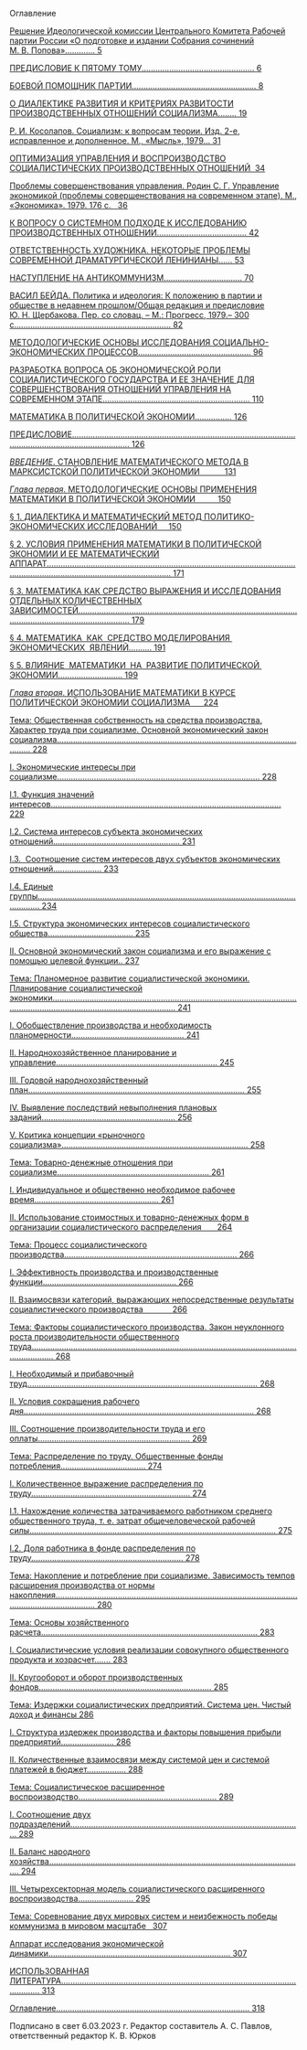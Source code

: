 Оглавление

[Решение Идеологической комиссии Центрального Комитета Рабочей партии России «О подготовке и издании Собрания сочинений М. В. Попова»............. 5](#_Toc128991479)

[ПРЕДИСЛОВИЕ К ПЯТОМУ ТОМУ................................................. 6](#_Toc128991480)

[БОЕВОЙ ПОМОЩНИК ПАРТИИ...................................................... 8](#_Toc128991481)

[О ДИАЛЕКТИКЕ РАЗВИТИЯ И КРИТЕРИЯХ РАЗВИТОСТИ ПРОИЗВОДСТВЕННЫХ ОТНОШЕНИЙ СОЦИАЛИЗМА........ 19](#_Toc128991482)

[Р. И. Косолапов. Социализм: к вопросам теории. Изд. 2-е, исправленное и дополненное. М., «Мысль», 1979... 31](#_Toc128991483)

[ОПТИМИЗАЦИЯ УПРАВЛЕНИЯ И ВОСПРОИЗВОДСТВО СОЦИАЛИСТИЧЕСКИХ ПРОИЗВОДСТВЕННЫХ ОТНОШЕНИЙ  34](#_Toc128991484)

[Проблемы совершенствования управления. Родин С. Г. Управление экономикой (проблемы совершенствования на современном этапе). М., «Экономика». 1979. 176 с.   36](#_Toc128991485)

[К ВОПРОСУ О СИСТЕМНОМ ПОДХОДЕ К ИССЛЕДОВАНИЮ ПРОИЗВОДСТВЕННЫХ ОТНОШЕНИИ....................................... 42](#_Toc128991486)

[ОТВЕТСТВЕННОСТЬ ХУДОЖНИКА. НЕКОТОРЫЕ ПРОБЛЕМЫ СОВРЕМЕННОЙ ДРАМАТУРГИЧЕСКОЙ ЛЕНИНИАНЫ...... 53](#_Toc128991487)

[НАСТУПЛЕНИЕ НА АНТИКОММУНИЗМ.................................. 70](#_Toc128991488)

[ВАСИЛ БЕЙДА. Политика и идеология: К положению в партии и обществе в недавнем прошлом/Общая редакция и предисловие Ю. Н. Щербакова. Пер. со словац. – М.: Прогресс, 1979.– 300 с.................................................................... 82](#_Toc128991489)

[МЕТОДОЛОГИЧЕСКИЕ ОСНОВЫ ИССЛЕДОВАНИЯ СОЦИАЛЬНО-ЭКОНОМИЧЕСКИХ ПРОЦЕССОВ................................................. 96](#_Toc128991490)

[РАЗРАБОТКА ВОПРОСА ОБ ЭКОНОМИЧЕСКОЙ РОЛИ СОЦИАЛИСТИЧЕСКОГО ГОСУДАРСТВА И ЕЕ ЗНАЧЕНИЕ ДЛЯ СОВЕРШЕНСТВОВАНИЯ ОТНОШЕНИЙ УПРАВЛЕНИЯ НА СОВРЕМЕННОМ ЭТАПЕ................................................................ 110](#_Toc128991491)

[МАТЕМАТИКА В ПОЛИТИЧЕСКОЙ ЭКОНОМИИ................ 126](#_Toc128991492)

[ПРЕДИСЛОВИЕ..................................................................................................................................................... 126](#_Toc128991493)

[_ВВЕДЕНИЕ_. СТАНОВЛЕНИЕ МАТЕМАТИЧЕСКОГО МЕТОДА В МАРКСИСТСКОЙ ПОЛИТИЧЕСКОЙ ЭКОНОМИИ           131](#_Toc128991494)

[_Глава первая_. МЕТОДОЛОГИЧЕСКИЕ ОСНОВЫ ПРИМЕНЕНИЯ МАТЕМАТИКИ В ПОЛИТИЧЕСКОЙ ЭКОНОМИИ          150](#_Toc128991495)

[§ 1. ДИАЛЕКТИКА И МАТЕМАТИЧЕСКИЙ МЕТОД ПОЛИТИКО-ЭКОНОМИЧЕСКИХ ИССЛЕДОВАНИЙ     150](#_Toc128991496)

[§ 2. УСЛОВИЯ ПРИМЕНЕНИЯ МАТЕМАТИКИ В ПОЛИТИЧЕСКОЙ ЭКОНОМИИ И ЕЕ МАТЕМАТИЧЕСКИЙ АППАРАТ.................................................................................................................................................................................. 171](#_Toc128991497)

[§ 3. МАТЕМАТИКА КАК СРЕДСТВО ВЫРАЖЕНИЯ И ИССЛЕДОВАНИЯ ОТДЕЛЬНЫХ КОЛИЧЕСТВЕННЫХ ЗАВИСИМОСТЕЙ................................................................................................................................................... 179](#_Toc128991498)

[§ 4. МАТЕМАТИКА  КАК  СРЕДСТВО МОДЕЛИРОВАНИЯ  ЭКОНОМИЧЕСКИХ  ЯВЛЕНИЙ.......... 191](#_Toc128991499)

[§ 5. ВЛИЯНИЕ  МАТЕМАТИКИ  НА  РАЗВИТИЕ ПОЛИТИЧЕСКОЙ  ЭКОНОМИИ............................ 199](#_Toc128991500)

[_Глава вторая_. ИСПОЛЬЗОВАНИЕ МАТЕМАТИКИ В КУРСЕ ПОЛИТИЧЕСКОЙ ЭКОНОМИИ СОЦИАЛИЗМА      224](#_Toc128991501)

[Тема: Общественная собственность на средства производства. Характер труда при социализме. Основной экономический закон социализма................................................................................................................. 228](#_Toc128991502)

[I. Экономические интересы при социализме........................................................................................ 228](#_Toc128991503)

[I.1. Функция значений интересов.................................................................................................... 229](#_Toc128991504)

[I.2. Система интересов субъекта экономических отношений....................................................... 231](#_Toc128991505)

[I.3.  Соотношение систем интересов двух субъектов экономических отношений..................... 233](#_Toc128991506)

[I.4. Единые группы............................................................................................................................. 234](#_Toc128991507)

[I.5. Структура экономических интересов социалистического общества..................................... 235](#_Toc128991508)

[II. Основной экономический закон социализма и его выражение с помощью целевой функции.. 237](#_Toc128991509)

[Тема: Планомерное развитие социалистической экономики. Планирование социалистической экономики.................................................................................................................................................................................. 241](#_Toc128991510)

[I. Обобществление производства и необходимость планомерности................................................. 241](#_Toc128991511)

[II. Народнохозяйственное планирование и управление...................................................................... 245](#_Toc128991512)

[III. Годовой народнохозяйственный план.............................................................................................. 255](#_Toc128991513)

[IV. Выявление последствий невыполнения плановых заданий.......................................................... 256](#_Toc128991514)

[V. Критика концепции «рыночного социализма»................................................................................. 258](#_Toc128991515)

[Тема: Товарно-денежные отношения при социализме.................................................................. 261](#_Toc128991516)

[I. Индивидуальное и общественно необходимое рабочее время...................................................... 261](#_Toc128991517)

[II. Использование стоимостных и товарно-денежных форм в организации социалистического распределения       264](#_Toc128991518)

[Тема: Процесс социалистического производства........................................................................... 266](#_Toc128991519)

[I. Эффективность производства и производственные функции.......................................................... 266](#_Toc128991520)

[II. Взаимосвязи категорий, выражающих непосредственные результаты социалистического производства             266](#_Toc128991521)

[Тема: Факторы социалистического производства. Закон неуклонного роста производительности общественного труда...................................................................................................................................... 268](#_Toc128991522)

[I. Необходимый и прибавочный труд.................................................................................................... 268](#_Toc128991523)

[II. Условия сокращения рабочего дня.................................................................................................... 268](#_Toc128991524)

[III. Соотношение производительности труда и его оплаты.................................................................. 269](#_Toc128991525)

[Тема: Распределение по труду. Общественные фонды потребления..................................... 274](#_Toc128991526)

[I. Количественное выражение распределения по труду..................................................................... 274](#_Toc128991527)

[I.1. Нахождение количества затрачиваемого работником среднего общественного труда, т. е. затрат общечеловеческой рабочей силы........................................................................................................... 275](#_Toc128991528)

[I.2. Доля работника в фонде распределения по труду.................................................................. 278](#_Toc128991529)

[Тема: Накопление и потребление при социализме. Зависимость темпов расширения производства от нормы накопления.............................................................................................................................................. 280](#_Toc128991530)

[Тема: Основы хозяйственного расчета.............................................................................................. 283](#_Toc128991531)

[I. Социалистические условия реализации совокупного общественного продукта и хозрасчет....... 283](#_Toc128991532)

[II. Кругооборот и оборот производственных фондов........................................................................... 285](#_Toc128991533)

[Тема: Издержки социалистических предприятий. Система цен. Чистый доход и финансы 286](#_Toc128991534)

[I. Структура издержек производства и факторы повышения прибыли предприятий....................... 286](#_Toc128991535)

[II. Количественные взаимосвязи между системой цен и системой платежей в бюджет................. 288](#_Toc128991536)

[Тема: Социалистическое расширенное воспроизводство............................................................ 289](#_Toc128991537)

[I. Соотношение двух подразделений..................................................................................................... 289](#_Toc128991538)

[II. Баланс народного хозяйства............................................................................................................... 294](#_Toc128991539)

[III. Четырехсекторная модель социалистического расширенного воспроизводства........................ 295](#_Toc128991540)

[Тема: Соревнование двух мировых систем и неизбежность победы коммунизма в мировом масштабе   307](#_Toc128991541)

[Аппарат исследования экономической динамики............................................................................... 307](#_Toc128991542)

[ИСПОЛЬЗОВАННАЯ ЛИТЕРАТУРА................................................................................................................... 313](#_Toc128991543)

[Оглавление.................................................................................... 318](#_Toc128991544)

Подписано в свет 6.03.2023 г. Редактор составитель А. С. Павлов, ответственный редактор К. В. Юрков